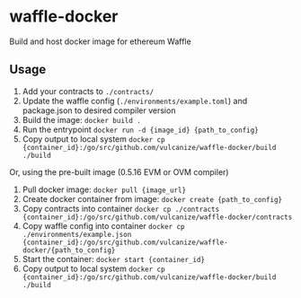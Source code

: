# waffle-docker
Build and host docker image for ethereum Waffle

## Usage

1) Add your contracts to `./contracts/` 
1) Update the waffle config (`./environments/example.toml`) and package.json to desired compiler version
1) Build the image: `docker build .`  
1) Run the entrypoint `docker run -d {image_id} {path_to_config}`  
1) Copy output to local system `docker cp {container_id}:/go/src/github.com/vulcanize/waffle-docker/build ./build`     

Or, using the pre-built image (0.5.16 EVM or OVM compiler)  

1) Pull docker image: `docker pull {image_url}`
1) Create docker container from image: `docker create {path_to_config}`  
1) Copy contracts into container `docker cp ./contracts {container_id}:/go/src/github.com/vulcanize/waffle-docker/contracts`  
1) Copy waffle config into container `docker cp ./environments/example.json {container_id}:/go/src/github.com/vulcanize/waffle-docker/{path_to_config}`  
1) Start the container: `docker start {container_id}`  
1) Copy output to local system `docker cp {container_id}:/go/src/github.com/vulcanize/waffle-docker/build ./build`  